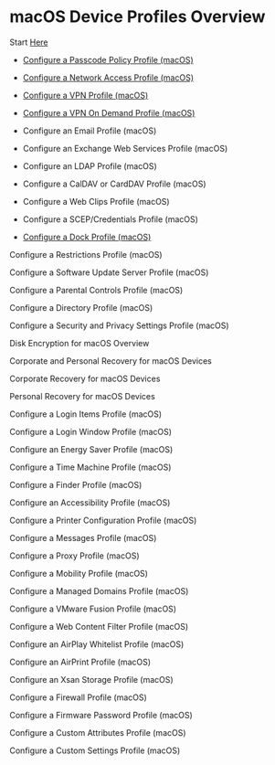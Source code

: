 # macOS Device Profiles Overview

Start
[Here](https://my.air-watch.com/help/9.1/en/Content/Platform_Guides/macOS/C/Profiles_Overview.htm?TocPath=PROFILES|macOS%C2%A0Device%20Profiles|_____0)

-   [Configure a Passcode Policy Profile
    (macOS)](https://my.air-watch.com/help/9.1/en/Content/Platform_Guides/macOS/T/MacProfilePasscode.htm?TocPath=PROFILES|macOS%C2%A0Device%20Profiles|_____1)

-   [Configure a Network Access Profile
    (macOS)](https://my.air-watch.com/help/9.1/en/Content/Platform_Guides/macOS/T/MacProfileWiFi.htm?TocPath=PROFILES|macOS%C2%A0Device%20Profiles|_____2)

-   [Configure a VPN Profile
    (macOS)](https://my.air-watch.com/help/9.1/en/Content/Platform_Guides/macOS/T/MacProfileVPN.htm?tocpath=PROFILES%7CmacOS%C2%A0Device%20Profiles%7C_____3)

-   [Configure a VPN On Demand Profile
    (macOS)](https://my.air-watch.com/help/9.1/en/Content/Platform_Guides/macOS/T/MacProfileVPNOnDemand.htm?TocPath=PROFILES|macOS%C2%A0Device%20Profiles|_____4)

-   Configure an Email Profile (macOS)

-   Configure an Exchange Web Services Profile (macOS)

-   Configure an LDAP Profile (macOS)

-   Configure a CalDAV or CardDAV Profile (macOS)

-   Configure a Web Clips Profile (macOS)

-   Configure a SCEP/Credentials Profile (macOS)

-   [Configure a Dock Profile
    (macOS)](https://my.air-watch.com/help/9.1/en/Content/Platform_Guides/macOS/T/MacProfileDock.htm?TocPath=PROFILES|macOS%C2%A0Device%20Profiles|_____11)

Configure a Restrictions Profile (macOS)

Configure a Software Update Server Profile (macOS)

Configure a Parental Controls Profile (macOS)

Configure a Directory Profile (macOS)

Configure a Security and Privacy Settings Profile (macOS)

Disk Encryption for macOS Overview

Corporate and Personal Recovery for macOS Devices

Corporate Recovery for macOS Devices

Personal Recovery for macOS Devices

Configure a Login Items Profile (macOS)

Configure a Login Window Profile (macOS)

Configure an Energy Saver Profile (macOS)

Configure a Time Machine Profile (macOS)

Configure a Finder Profile (macOS)

Configure an Accessibility Profile (macOS)

Configure a Printer Configuration Profile (macOS)

Configure a Messages Profile (macOS)

Configure a Proxy Profile (macOS)

Configure a Mobility Profile (macOS)

Configure a Managed Domains Profile (macOS)

Configure a VMware Fusion Profile (macOS)

Configure a Web Content Filter Profile (macOS)

Configure an AirPlay Whitelist Profile (macOS)

Configure an AirPrint Profile (macOS)

Configure an Xsan Storage Profile (macOS)

Configure a Firewall Profile (macOS)

Configure a Firmware Password Profile (macOS)

Configure a Custom Attributes Profile (macOS)

Configure a Custom Settings Profile (macOS)
